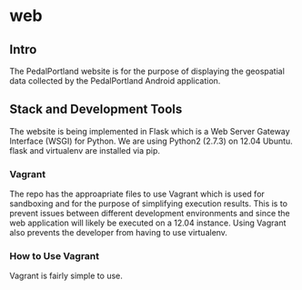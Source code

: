 web
===

## Intro
The PedalPortland website is for the purpose of displaying the geospatial data collected by the PedalPortland Android application.

## Stack and Development Tools
The website is being implemented in Flask which is a Web Server Gateway Interface (WSGI) for Python. We are using Python2 (2.7.3) on 12.04 Ubuntu. flask and virtualenv are installed via pip.

### Vagrant
The repo has the approapriate files to use Vagrant which is used for sandboxing and for the purpose of simplifying execution results. This is to prevent issues between different development environments and since the web application will likely be executed on a 12.04 instance. Using Vagrant also prevents the developer from having to use virtualenv. 

### How to Use Vagrant
Vagrant is fairly simple to use.

